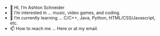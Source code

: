 - 👋 Hi, I’m Ashton Schneider
- 👀 I’m interested in ... music, video games, and coding.
- 🌱 I’m currently learning ... C/C++, Java, Python, HTML/CSS/Javascript, etc.
- 📫 How to reach me ... Here or at my email.

